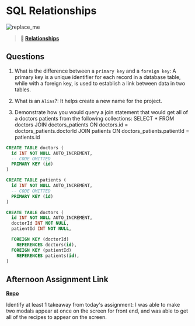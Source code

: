 # SQL Relationships

![replace_me](https://codeworks.blob.core.windows.net/public/assets/img/illustrations/placeholder.svg)

> **📖 [Relationships](https://codeworksacademy.com/fs-student-guide/resources/wk11/02-MySQL-Relationships)**

## Questions

1. What is the difference between a `primary key` and a `foreign key`: A primary key is a unique identifier for each record in a database table, while with a foreign key, is used to establish a link between data in two tables.

2. What is an `Alias`?: It helps create a new name for the project.

3. Demonstrate how you would query a join statement that would get all of a doctors patients from the following collections: 
SELECT *
FROM doctors 
JOIN doctors_patients 
ON doctors.id = doctors_patients.doctorId
JOIN patients
ON doctors_patients.patientId = patients.id

```SQL
CREATE TABLE doctors (
  id INT NOT NULL AUTO_INCREMENT,
  -- CODE OMITTED
  PRIMARY KEY (id)
)

CREATE TABLE patients (
  id INT NOT NULL AUTO_INCREMENT,
  -- CODE OMITTED
  PRIMARY KEY (id)
)

CREATE TABLE doctors (
  id INT NOT NULL AUTO_INCREMENT,
  doctorId INT NOT NULL,
  patientId INT NOT NULL,

  FOREIGN KEY (doctorId)
    REFERENCES doctors(id),
  FOREIGN KEY (patientId)
    REFERENCES patients(id),
)

```

## Afternoon Assignment Link

**[Repo](https://github.com/LucasPlummer/AllSpice)**

Identify at least 1 takeaway from today's assignment: I was able to make two modals appear at once on the screen for front end, and was able to get all of the recipes to appear on the screen.
